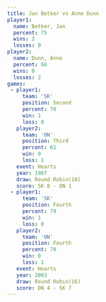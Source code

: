 ```yaml
---
title: Jan Betker vs Anne Dunn
player1:           
  name: Betker, Jan
  percent: 75      
  wins: 2          
  losses: 0        
player2:           
  name: Dunn, Anne 
  percent: 66      
  wins: 0          
  losses: 2        
games:
 - player1:          
     team: 'SK'      
     position: Second
     percent: 70     
     win: 1          
     loss: 0         
   player2:         
     team: 'ON'     
     position: Third
     percent: 61    
     win: 0         
     loss: 1        
   event: Hearts        
   year: 1987           
   draw: Round Robin(10)
   score: SK 8 - ON 1   
 - player1:          
     team: 'SK'      
     position: Fourth
     percent: 79     
     win: 1          
     loss: 0         
   player2:          
     team: 'ON'      
     position: Fourth
     percent: 70     
     win: 0          
     loss: 1         
   event: Hearts        
   year: 2003           
   draw: Round Robin(16)
   score: ON 4 - SK 7   
---
```


